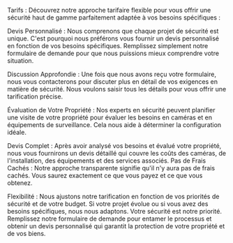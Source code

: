 ---
---
Tarifs : Découvrez notre approche tarifaire flexible pour vous offrir une sécurité haut de gamme parfaitement adaptée à vos besoins spécifiques :

Devis Personnalisé : Nous comprenons que chaque projet de sécurité est unique. C'est pourquoi nous préférons vous fournir un devis personnalisé en fonction de vos besoins spécifiques. Remplissez simplement notre formulaire de demande pour que nous puissions mieux comprendre votre situation.

Discussion Approfondie : Une fois que nous avons reçu votre formulaire, nous vous contacterons pour discuter plus en détail de vos exigences en matière de sécurité. Nous voulons saisir tous les détails pour vous offrir une tarification précise.

Évaluation de Votre Propriété : Nos experts en sécurité peuvent planifier une visite de votre propriété pour évaluer les besoins en caméras et en équipements de surveillance. Cela nous aide à déterminer la configuration idéale.

Devis Complet : Après avoir analysé vos besoins et évalué votre propriété, nous vous fournirons un devis détaillé qui couvre les coûts des caméras, de l'installation, des équipements et des services associés.
Pas de Frais Cachés : Notre approche transparente signifie qu'il n'y aura pas de frais cachés. Vous saurez exactement ce que vous payez et ce que vous obtenez.

Flexibilité : Nous ajustons notre tarification en fonction de vos priorités de sécurité et de votre budget. Si votre projet évolue ou si vous avez des besoins spécifiques, nous nous adaptons.
Votre sécurité est notre priorité. Remplissez notre formulaire de demande pour entamer le processus et obtenir un devis personnalisé qui garantit la protection de votre propriété et de vos biens.